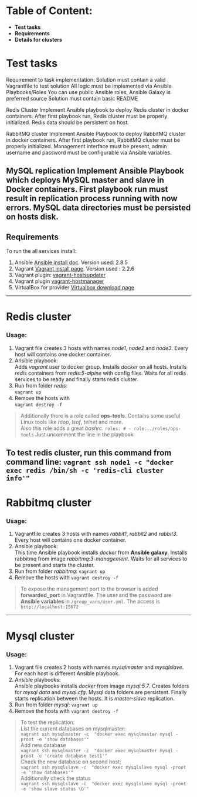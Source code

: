 # Table of Content:
* **Test tasks**
* **Requirements**
* **Details for clusters**


# Test tasks
Requirement to task implementation:
Solution must contain a valid Vagrantfile to test solution
All logic must be implemented via Ansible Playbooks/Roles
You can use public Ansible roles, Ansible Galaxy is preferred source
Solution must contain basic README

Redis Cluster
Implement Ansible playbook to deploy Redis cluster in docker containers.
After first playbook run, Redis cluster must be properly initialized. Redis data should be persistent on host.

RabbitMQ cluster
Implement Ansible Playbook to deploy RabbitMQ cluster in docker containers.
After first playbook run, RabbitMQ cluster must be properly initialized. Management interface must be present, admin username and password must be configurable via Ansible variables.

MySQL replication
Implement Ansible Playbook which deploys MySQL master and slave in Docker containers. First playbook run must result in replication process running with now errors. MySQL data directories must be persisted on hosts disk.
----
## Requirements
To run the all services install:

1. Ansible [Ansible install doc](https://docs.ansible.com/ansible/latest/installation_guide/intro_installation.html). Version used: 2.8.5
2. Vagrant [Vagrant install page](https://www.vagrantup.com/downloads.html). Version used : 2.2.6
3. Vagrant plugin: [vagrant-hostsupdater](https://github.com/cogitatio/vagrant-hostsupdater)
4. Vagrant plugin [vagrant-hostmanager](https://github.com/devopsgroup-io/vagrant-hostmanager)
5. VirtualBox for provider [Virtualbox download page](https://www.virtualbox.org/)
----

# Redis cluster
### Usage:
1. Vagrant file creates 3 hosts with names *node1*, *node2* and *node3*. Every host will contains one docker container.
2. Ansible playbook:  
Adds *vagrant* user to docker group. Installs *docker* on all hosts. Installs *redis* containers from *redis:5-alpine* with config files. Waits for all redis services to be ready and finally starts redis cluster.
3. Run from folder *redis*:  
`vagrant up`
4. Remove the hosts with   
`vagrant destroy -f`



> Additionally there is a role called **ops-tools**. Contains some useful Linux tools like *htop*, *lsof*, *telnet* and more.   
Also this role adds a great *bashrc*. 
``roles:
    # - role:../roles/ops-tools``
Just uncomment the line in the playbook  

To test redis cluster, run this command from command line:
``vagrant ssh node1 -c "docker exec redis /bin/sh -c 'redis-cli cluster info'"``
----

# Rabbitmq cluster
### Usage:
1. Vagrantfile creates 3 hosts with names *rabbit1*, *rabbit2* and *rabbit3*. Every host will contains one docker container.
2. Ansible playbook:  
This time Ansible playbook installs *docker* from **Ansible galaxy**. Installs rabbitmq from image *rabbitmq:3-management*. Waits for all services to be present and starts the cluster.
3. Run from folder *rabbitmq*:
    `vagrant up`
4. Remove the hosts with `vagrant destroy -f`



> To expose the management port to the browser is added **forwarded_port** in Vagrantfile. 
The user and the password are **Ansible variables** in ``/group_vars/user.yml``. The access is
``http://localhost:15672``

----

# Mysql cluster
### Usage:
1. Vagrant file creates 2 hosts with names *mysqlmaster* and *mysqlslave*. For each host is different Ansible playbook.
2. Ansible playbooks:  
Ansible playbooks installs *docker* from image *mysql:5.7*. Creates folders for *mysql data* and *mysql.cfg*. Mysql data folders are persistent. Finally starts replication between the hosts. It is *master-slave* replication.
3. Run from folder *mysql*:
    `vagrant up`
4. Remove the hosts with `vagrant destroy -f`



> To test the replication:  
List the current databases on mysqlmaster:  
 ``vagrant ssh mysqlmaster -c  "docker exec mysqlmaster mysql -proot -e 'show databases'"``  
Add new database  
``vagrant ssh mysqlmaster -c  "docker exec mysqlmaster mysql -proot -e 'create database test1'"``  
Check the new database on second host:  
``vagrant ssh mysqlslave -c  "docker exec mysqlslave mysql -proot -e 'show databases'"``  
Additionally check the status  
``vagrant ssh mysqlslave -c  "docker exec mysqlslave mysql -proot -e 'show slave status \G'"``